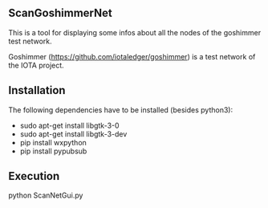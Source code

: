 ## ScanGoshimmerNet
This is a tool for displaying some infos about all the nodes of the goshimmer test network.

Goshimmer (https://github.com/iotaledger/goshimmer) is a test network of the IOTA project.


## Installation
The following dependencies have to be installed (besides python3):

- sudo apt-get install libgtk-3-0
- sudo apt-get install libgtk-3-dev
- pip install wxpython
- pip install pypubsub 

## Execution
python ScanNetGui.py



